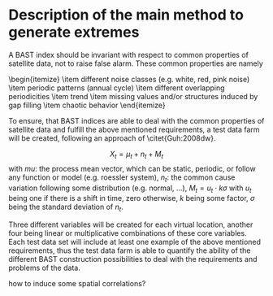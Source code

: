 # Description of the main method to generate extremes

A BAST index should be invariant with respect to common properties of satellite data, not to raise false alarm. These common properties are namely

\begin{itemize}
\item different noise classes (e.g. white, red, pink noise) 
\item periodic patterns (annual cycle)
\item different overlapping periodicities
\item trend
\item missing values and/or structures induced by gap filling 
\item chaotic behavior
\end{itemize}


To ensure, that BAST indices are able to deal with the common properties of satellite data and fulfill the above mentioned requirements,
a test data farm will be created, following an approach of \citet{Guh:2008dw}. 

$$
X_t = \mu_t + n_t + M_t
$$
with $mu$: the process mean vector, which can be static, periodic, or follow any function or model (e.g. roessler system), $n_t$: the common cause variation following some distribution (e.g. normal, ...),
$M_t = u_t \cdot k \sigma$ with $u_t$ being one if there is a shift in time, zero otherwise, $k$ being some factor, $\sigma$ being the standard deviation of $n_t$.

Three different variables will be created for each virtual location, another four being linear or multiplicative combinations of these core variables. Each test data set will include at least one example  of the above mentioned requirements, thus the test data farm is able to quantify the ability of the different BAST construction possibilities to deal with the requirements and problems of the data.

how to induce some spatial correlations?